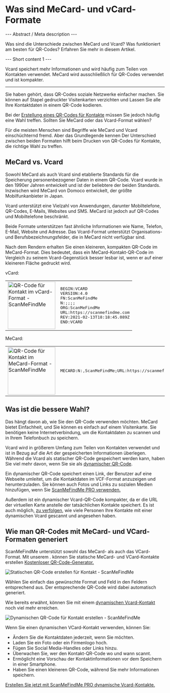 <h1>Was sind MeCard- und vCard-Formate</h1>

--- Abstract / Meta description ---

Was sind die Unterschiede zwischen MeCard und Vcard? Was funktioniert am besten für QR-Codes? Erfahren Sie mehr in diesem Artikel.

--- Short content 1 ---

Vcard speichert mehr Informationen und wird häufig zum Teilen von Kontakten verwendet. MeCard wird ausschließlich für QR-Codes verwendet und ist kompakter.

----------

<p>Sie haben gehört, dass QR-Codes soziale Netzwerke einfacher machen. Sie können auf Stapel gedruckter Visitenkarten verzichten und
    Lassen Sie alle Ihre Kontaktdaten in einem QR-Code kodieren.</p>

<p>Bei der <a href="#static:contact">Erstellung eines QR-Codes für Kontakte</a> müssen Sie jedoch häufig eine Wahl treffen.
    Sollten Sie MeCard oder das Vcard-Format wählen?</p>

<p>Für die meisten Menschen sind Begriffe wie MeCard und Vcard einschüchternd fremd. Aber das Grundlegende kennen
    Der Unterschied zwischen beiden Formaten hilft beim Drucken von QR-Codes für Kontakte, die richtige Wahl zu treffen.</p>
<h2>MeCard vs. Vcard</h2>
<p>Sowohl MeCard als auch Vcard sind etablierte Standards für die Speicherung personenbezogener Daten in einem QR-Code.
    Vcard wurde in den 1990er Jahren entwickelt und ist der beliebtere der beiden Standards. Inzwischen wird MeCard von Domoco entwickelt,
    der größte Mobilfunkanbieter in Japan.</p>

<p>Vcard unterstützt eine Vielzahl von Anwendungen, darunter Mobiltelefone, QR-Codes, E-Mails, Websites und SMS.
    MeCard ist jedoch auf QR-Codes und Mobiltelefone beschränkt.</p>

<p>Beide Formate unterstützen fast ähnliche Informationen wie Name, Telefon, E-Mail, Website und Adresse.
    Das Vcard-Format unterstützt Organisations- und Berufsbezeichnungsfelder, die in MeCard nicht verfügbar sind.</p>

<p>Nach dem Rendern erhalten Sie einen kleineren, kompakten QR-Code im MeCard-Format.
    Dies bedeutet, dass ein MeCard-Kontakt-QR-Code im Vergleich zu seinem Vcard-Gegenstück besser lesbar ist, wenn er auf einer kleineren Fläche gedruckt wird.</p>

<p>vCard:</p>

<table>
    <tr><td><img src="https://media.scanmefindme.com/blog/about_contactformats/files/img 1 - qr vcard.png" width="150" height="150" alt="QR-Code für Kontakt im vCard-Format - ScanMeFindMe">
    </td>
        <td>
<pre>BEGIN:VCARD
VERSION:4.0
FN:ScanMeFindMe
N:;;;;
ORG:ScanMeFindMe
URL:https://scanmefindme.com
REV:2021-02-13T18:18:45.089Z
END:VCARD</pre>
        </td>
    </tr></table>

<p></p>
<p>MeCard:</p>

<table>
    <tr><td><img src="https://media.scanmefindme.com/blog/about_contactformats/files/img 2 - mecard.png" width="150" height="150" alt="QR-Code für Kontakt im MeCard-Format - ScanMeFindMe"></td>
        <td>
            <pre>MECARD:N:,ScanMeFindMe;URL:https://scanmefindme.com;;</pre>
        </td>
    </tr>
</table>


<h2>Was ist die bessere Wahl?</h2>
<p>Das hängt davon ab, wie Sie den QR-Code verwenden möchten. MeCard bietet Einfachheit, und Sie können es einfach auf einem
    Visitenkarte. Sie benötigen keine Internetverbindung, um die Kontaktdaten zu scannen und in Ihrem Telefonbuch zu speichern.</p>

<p>Vcard wird in größerem Umfang zum Teilen von Kontakten verwendet und ist in Bezug auf die Art der gespeicherten Informationen überlegen.
    Während die Vcard als statischer QR-Code gespeichert werden kann, haben Sie viel mehr davon, wenn Sie sie als
    <a href="#article:about_dynamic_contact" title="Dynamischer QR-Code für Kontaktkarte">dynamischer QR-Code</a>.</p>

<p>Ein dynamischer QR-Code speichert einen Link, der Benutzer auf eine Webseite umleitet, um die Kontaktdaten im VCF-Format anzuzeigen und herunterzuladen.
    Sie können auch Fotos und Links zu sozialen Medien hinzufügen, wenn Sie <a href="#pro">ScanMeFindMe PRO verwenden.</a></p>

<p>Außerdem ist ein dynamischer Vcard-QR-Code kompakter, da er die URL der virtuellen Karte anstelle der tatsächlichen Kontakte speichert.
    Es ist auch möglich, <a href="#article:about_statistics" title="QR-Code-Scans verfolgen">zu verfolgen</a>, wie viele Personen Ihre Kontakte mit einer dynamischen Vcard gescannt und angesehen haben.</p>
<h2>Wie man QR-Codes mit MeCard- und VCard-Formaten generiert</h2>
<p>ScanMeFindMe unterstützt sowohl das MeCard- als auch das VCard-Format. Mit unserem . können Sie statische MeCard- und VCard-Kontakte erstellen
    <a href="#static:contact">Kostenloser QR-Code-Generator.</a></p>

<p class="imageholder"><img src="https://media.scanmefindme.com/blog/about_contactformats/files/img 3 - create a qr code for contact.png" alt="Statischen QR-Code erstellen für Kontakt - ScanMeFindMe"></p>

<p>Wählen Sie einfach das gewünschte Format und Feld in den Feldern entsprechend aus. Der entsprechende QR-Code wird dabei automatisch generiert.</p>

<p>Wie bereits erwähnt, können Sie mit einem <a href="#article:about_dynamic_contact">dynamischen Vcard-Kontakt</a> noch viel mehr erreichen.</p>

<p class="imageholder"><img src="https://media.scanmefindme.com/blog/about_contactformats/files/img 4 - contact card.png" alt="Dynamischen QR-Code für Kontakt erstellen - ScanMeFindMe" ></p>

<p>Wenn Sie einen dynamischen VCard-Kontakt verwenden, können Sie:</p>
<ul>
    <li>Ändern Sie die Kontaktdaten jederzeit, wenn Sie möchten.</li>
    <li>Laden Sie ein Foto oder ein Firmenlogo hoch.</li>
    <li>Fügen Sie Social Media-Handles oder Links hinzu.</li>
    <li>Überwachen Sie, wer den Kontakt-QR-Code wo und wann scannt.</li>
    <li>Ermöglicht eine Vorschau der Kontaktinformationen vor dem Speichern in einer Smartphone.</li>
<li>Haben Sie einen kleineren QR-Code, während Sie mehr Informationen speichern.</li>
</ul>

<p><a href="#pro">Erstellen Sie jetzt mit ScanMeFindMe PRO dynamische Vcard-Kontakte.</a></p>
